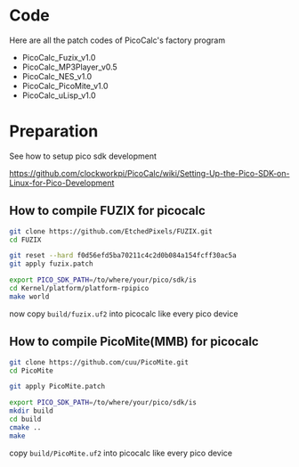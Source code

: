 # Code 
Here are all the patch codes of PicoCalc's factory program

* PicoCalc_Fuzix_v1.0
* PicoCalc_MP3Player_v0.5
* PicoCalc_NES_v1.0
* PicoCalc_PicoMite_v1.0
* PicoCalc_uLisp_v1.0


# Preparation

See how to setup pico sdk development   

https://github.com/clockworkpi/PicoCalc/wiki/Setting-Up-the-Pico-SDK-on-Linux-for-Pico-Development


## How to compile FUZIX for picocalc
```bash
git clone https://github.com/EtchedPixels/FUZIX.git
cd FUZIX

git reset --hard f0d56efd5ba70211c4c2d0b084a154fcff30ac5a
git apply fuzix.patch

export PICO_SDK_PATH=/to/where/your/pico/sdk/is
cd Kernel/platform/platform-rpipico
make world

```

now copy `build/fuzix.uf2` into picocalc like every pico device 

## How to compile PicoMite(MMB) for picocalc

```bash
git clone https://github.com/cuu/PicoMite.git
cd PicoMite

git apply PicoMite.patch

export PICO_SDK_PATH=/to/where/your/pico/sdk/is
mkdir build
cd build
cmake ..
make
```
copy `build/PicoMite.uf2` into picocalc like every pico device



